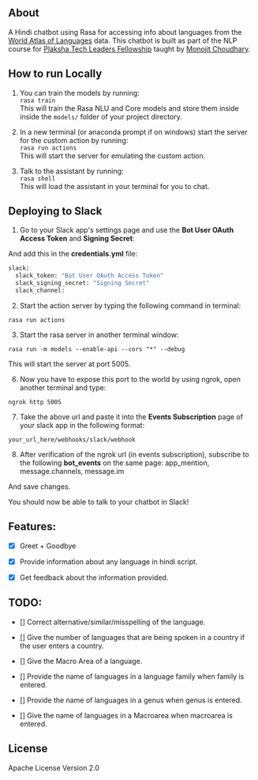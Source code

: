 About
------------------
A Hindi chatbot using Rasa for accessing info about languages from the [World Atlas of Languages](https://wals.info/) data. This chatbot is built as part of the NLP course for [Plaksha Tech Leaders Fellowship](https://plaksha.org/) taught by [Monojit Choudhary](https://www.microsoft.com/en-us/research/people/monojitc/).

<!-- **[Please take help of course TA for any doubts]**

**[This is the complete version that can be used to just start chatting with the chatbot (has all the prerequisite code).]** -->

<!-- Installation
------------------

 - [Windows Installation Instructions](Install_windows.md)
 - [Linux Installation Instructions](Install_linux.md)
 - [MacOS Installation Instructions](Install_macos.md) -->

How to run Locally
------------------ 

<!-- **Note: You need to first go to the complete_version folder in your terminal and then run the following commands.** -->

1. You can train the models by running:  
```rasa train```  
This will train the Rasa NLU and Core models and store them inside inside the `models/` folder of your project directory.

3. In a new terminal (or anaconda prompt if on windows) start the server for the custom action by running:  
```rasa run actions```  
This will start the server for emulating the custom action.

4. Talk to the assistant by running:  
```rasa shell```  
This will load the assistant in your terminal for you to chat.

Deploying to Slack
------------------

1. Go to your Slack app's settings page and use the **Bot User OAuth Access Token** and **Signing Secret**:

And add this in the **credentials.yml** file:

```python
slack:
  slack_token: "Bot User OAuth Access Token"
  slack_signing_secret: "Signing Secret"
  slack_channel: 
```

2. Start the action server by typing the following command in terminal:

```
rasa run actions
```

3. Start the rasa server in another terminal window:

```
rasa run -m models --enable-api --cors "*" --debug
```

This will start the server at port 5005.

6. Now you have to expose this port to the world by using ngrok, open another terminal and type:

```
ngrok http 5005
```

7. Take the above url and paste it into the **Events Subscription** page of your slack app in the following format:

```
your_url_here/webhooks/slack/webhook
```

8. After verification of the ngrok url (in events subscription), subscribe to the following **bot_events** on the same page: app_mention, message.channels, message.im

And save changes.

You should now be able to talk to your chatbot in Slack! 

Features:
------------------

- [x] Greet + Goodbye

- [x] Provide information about any language in hindi script.

- [x] Get feedback about the information provided.

TODO:
------------------

- [] Correct alternative/similar/misspelling of the language.

- [] Give the number of languages that are being spoken in a country if the user enters a country.

- [] Give the Macro Area of a language.

- [] Provide the name of languages in a language family when family is entered.

- [] Provide the name of languages in a genus when genus is entered.

- [] Give the name of languages in a Macroarea when macroarea is entered.

License
------------------
Apache License Version 2.0
